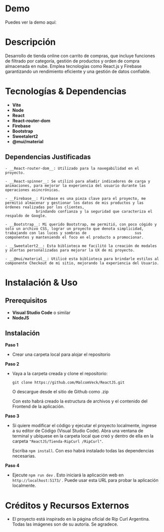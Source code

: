 # Demo

  Puedes ver la demo aquí: 

# Descripción

  Desarrollo de tienda online con carrito de compras, que incluye funciones de filtrado por categoría, gestión de productos y orden de compra almacenada en nube. 
  Emplea tecnologías como React.js y Firebase garantizando un rendimiento eficiente y una gestión de datos confiable.

# Tecnologías & Dependencias

- __Vite__
- __Node__  
- __React__
- __React-router-dom__  
- __Firebase__  
- __Bootstrap__  
- __Sweetalert2__  
- __@mui/material__

## Dependencias Justificadas

    - __React-router-dom__: Utilizado para la navegabilidad en el proyecto.    
    
    - __React-spinner__: Se utilizó para añadir indicadores de carga y animaciones, para mejorar la experiencia del usuario durante las operaciones asincrónicas.    
    
    - __Firebase__: Firebase es una pieza clave para el proyecto, me permitió almacenar y gestionar los datos de mis productos y las órdenes realizadas por los clientes,           
                  brindando confianza y la seguridad que caracteriza el respaldo de Google.    
    
    - __Bootstrap__: Mi querido Bootstrap, me permitió, con poco cógido y solo un archivo CSS, lograr un proyecto que denota simplicidad, trabajando con las luces y sombras de                      sus   componentes y manteniendo el foco en el producto a promocionar.    
    
    - __Sweetalert2__: Esta biblioteca me facilitó la creación de modales y alertas personalizadas para mejorar la UX de mi proyecto.    
    
    - __@mui/material__: Utilicé esta biblioteca para brindarle estilos al componente Checkout de mi sitio, mejorando la experiencia del Usuario. 
      
# Instalación & Uso

## Prerequisitos

  - __Visual Studio Code__ o similar  
  - __NodeJS__

## Instalación

__Paso 1__
   - Crear una carpeta local para alojar el repositorio
    
__Paso 2__
   - Vaya a la carpeta creada y clone el repositorio:
     
     `git clone https://github.com/MalcomVeck/ReactJS.git`

     O descargue desde el sitio de Github como .zip
    
     Con esto habrá creado la estructura de archivos y el contenido del Frontend de la aplicación.
    
__Paso 3__
   - Si quiere modificar el código y ejecutar el proyecto localmente, ingrese a su editor de Código (Visual Studio Code).
     Abra una ventana de terminal y ubíquese en la carpeta local que creó y dentro de ella en la carpeta `"ReactJS/Tienda-RipCurl
     /RipCurl"`.
      
     Escriba `npm install`. Con eso habrá instalado todas las dependencias necesarias.
    
__Paso 4__
   - Ejecute `npm run dev` . Esto iniciará la aplicación web en `http://localhost:5173/` . Puede usar esta URL para probar la aplicación localmente.  
     
# Créditos y Recursos Externos
    
   - El proyecto está inspirado en la página oficial de Rip Curl Argentina. Todas las imágenes son de su autoría. Se agradece.

